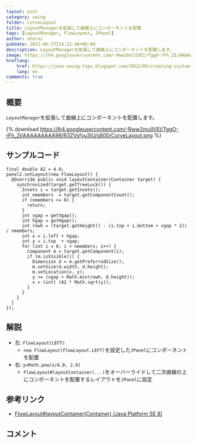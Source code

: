 ```yaml
---
layout: post
category: swing
folder: CurveLayout
title: LayoutManagerを拡張して曲線上にコンポーネントを配置
tags: [LayoutManager, FlowLayout, JPanel]
author: aterai
pubdate: 2011-06-27T14:12:48+09:00
description: LayoutManagerを拡張して曲線上にコンポーネントを配置します。
image: https://lh4.googleusercontent.com/-Rww2mulIVEI/TggO-rFh_2I/AAAAAAAAA98/R3ZVsfyu3IU/s800/CurveLayout.png
hreflang:
    href: https://java-swing-tips.blogspot.com/2012/05/creating-custom-layout-manager.html
    lang: en
comments: true
---
```

## 概要
`LayoutManager`を拡張して曲線上にコンポーネントを配置します。

{% download https://lh4.googleusercontent.com/-Rww2mulIVEI/TggO-rFh_2I/AAAAAAAAA98/R3ZVsfyu3IU/s800/CurveLayout.png %}

## サンプルコード
<pre class="prettyprint"><code>final double A2 = 4.0;
panel2.setLayout(new FlowLayout() {
  @Override public void layoutContainer(Container target) {
    synchronized(target.getTreeLock()) {
      Insets i = target.getInsets();
      int nmembers  = target.getComponentCount();
      if (nmembers &lt;= 0) {
        return;
      }
      int vgap = getVgap();
      int hgap = getHgap();
      int rowh = (target.getHeight() - (i.top + i.bottom + vgap * 2)) / nmembers;
      int x = i.left + hgap;
      int y = i.top  + vgap;
      for (int i = 0; i &lt; nmembers; i++) {
        Component m = target.getComponent(i);
        if (m.isVisible()) {
          Dimension d = m.getPreferredSize();
          m.setSize(d.width, d.height);
          m.setLocation(x, y);
          y += (vgap + Math.min(rowh, d.height));
          x = (int) (A2 * Math.sqrt(y));
        }
      }
    }
  }
});
</code></pre>

## 解説
- 左: `FlowLayout(LEFT)`
    - `new FlowLayout(FlowLayout.LEFT)`を設定した`JPanel`にコンポーネントを配置
- 右: `y=Math.pow(x/4.0, 2.0)`
    - `FlowLayout#layoutContainer(...)`をオーバーライドして二次曲線の上にコンポーネントを配置するレイアウトを`JPanel`に設定

<!-- dummy comment line for breaking list -->

## 参考リンク
- [FlowLayout#layoutContainer(Container) (Java Platform SE 8)](https://docs.oracle.com/javase/jp/8/docs/api/java/awt/FlowLayout.html#layoutContainer-java.awt.Container-)

<!-- dummy comment line for breaking list -->

## コメント
